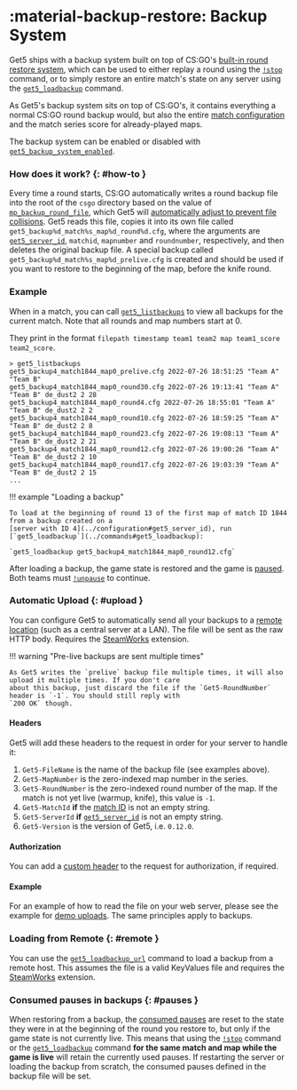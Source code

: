 # :material-backup-restore: Backup System

Get5 ships with a backup system built on top of
CS:GO's [built-in round restore system](https://totalcsgo.com/command/mpbackuprestoreloadfile), which can be used to
either replay a round using the [`!stop`](../commands#stop) command, or to simply restore an entire match's state on
any server using the [`get5_loadbackup`](../commands#get5_loadbackup) command.

As Get5's backup system sits on top of CS:GO's, it contains everything a normal CS:GO round backup would, but also
the entire [match configuration](../match_schema) and the match series score for already-played maps.

The backup system can be enabled or disabled
with [`get5_backup_system_enabled`](../configuration#get5_backup_system_enabled).

### How does it work? {: #how-to }

Every time a round starts, CS:GO automatically writes a round backup file into the root of the `csgo` directory based on
the value of [`mp_backup_round_file`](https://totalcsgo.com/command/mpbackuproundfile), which Get5 will [automatically
adjust to prevent file collisions](../configuration#get5_server_id). Get5 reads this file, copies it into its
own file called `get5_backup%d_match%s_map%d_round%d.cfg`, where the arguments
are [`get5_server_id`](..configuration/#get5_server_id), `matchid`, `mapnumber` and `roundnumber`, respectively, and
then deletes the original backup file. A special backup
called `get5_backup%d_match%s_map%d_prelive.cfg` is created and should be used if you want to restore to the beginning
of the map, before the knife round.

### Example

When in a match, you can call [`get5_listbackups`](../commands#get5_listbackups) to view all backups for the current
match. Note that all rounds and map numbers start at 0.

They print in the format `filepath timestamp team1 team2 map team1_score team2_score`.

```
> get5_listbackups
get5_backup4_match1844_map0_prelive.cfg 2022-07-26 18:51:25 "Team A" "Team B"
get5_backup4_match1844_map0_round30.cfg 2022-07-26 19:13:41 "Team A" "Team B" de_dust2 2 28
get5_backup4_match1844_map0_round4.cfg 2022-07-26 18:55:01 "Team A" "Team B" de_dust2 2 2
get5_backup4_match1844_map0_round10.cfg 2022-07-26 18:59:25 "Team A" "Team B" de_dust2 2 8
get5_backup4_match1844_map0_round23.cfg 2022-07-26 19:08:13 "Team A" "Team B" de_dust2 2 21
get5_backup4_match1844_map0_round12.cfg 2022-07-26 19:00:26 "Team A" "Team B" de_dust2 2 10
get5_backup4_match1844_map0_round17.cfg 2022-07-26 19:03:39 "Team A" "Team B" de_dust2 2 15
...
```

!!! example "Loading a backup"

    To load at the beginning of round 13 of the first map of match ID 1844 from a backup created on a
    [server with ID 4](../configuration#get5_server_id), run [`get5_loadbackup`](../commands#get5_loadbackup):

    `get5_loadbackup get5_backup4_match1844_map0_round12.cfg`

After loading a backup, the game state is restored and the game is [paused](../pausing#backup). Both teams
must [`!unpause`](../commands#unpause) to continue.

### Automatic Upload {: #upload }

You can configure Get5 to automatically send all your backups to
a [remote location](../configuration#get5_remote_backup_url) (such as a central server at a LAN). The file will be sent
as the raw HTTP body. Requires the [SteamWorks](../installation#steamworks) extension.

!!! warning "Pre-live backups are sent multiple times"

    As Get5 writes the `prelive` backup file multiple times, it will also upload it multiple times. If you don't care
    about this backup, just discard the file if the `Get5-RoundNumber` header is `-1`. You should still reply with
    `200 OK` though.

#### Headers

Get5 will add these headers to the request in order for your server to handle it:

1. `Get5-FileName` is the name of the backup file (see examples above).
2. `Get5-MapNumber` is the zero-indexed map number in the series.
3. `Get5-RoundNumber` is the zero-indexed round number of the map. If the match is not yet live (warmup, knife), this
   value is `-1`.
4. `Get5-MatchId` **if** the [match ID](../match_schema#schema) is not an empty string.
5. `Get5-ServerId` **if** [`get5_server_id`](../configuration#get5_server_id) is not an empty string.
6. `Get5-Version` is the version of Get5, i.e. `0.12.0`.

#### Authorization

You can add a [custom header](../configuration#get5_remote_backup_header_key) to the request for authorization, if
required.

#### Example

For an example of how to read the file on your web server, please see the example for [demo uploads](../gotv#example).
The same principles apply to backups.

### Loading from Remote {: #remote }

You can use the [`get5_loadbackup_url`](../commands#get5_loadbackup_url) command to load a backup from a remote host.
This assumes the file is a valid KeyValues file and requires the [SteamWorks](../installation#steamworks) extension.

### Consumed pauses in backups {: #pauses }

When restoring from a backup, the [consumed pauses](../pausing) are reset to the state they were in at the beginning
of the round you restore to, but only if the game state is not currently live. This means that using
the [`!stop`](../commands#stop) command or the [`get5_loadbackup`](../commands#get5_loadbackup) command **for the same
match and map while the game is live** will retain the currently used pauses. If restarting the server or loading the
backup from scratch, the consumed pauses defined in the backup file will be set.
